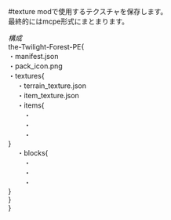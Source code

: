 #texture
modで使用するテクスチャを保存します。  
最終的にはmcpe形式にまとまります。  

*構成*  
the-Twilight-Forest-PE{  
 ・manifest.json  
 ・pack_icon.png  
 ・textures{  
　 ・terrain_texture.json  
　 ・item_texture.json  
　 ・items{  
　　 ・  
　　 ・  
　　 ・  
   }  
　 ・blocks{  
　　 ・  
　　 ・  
　　 ・  
   }  
  }  
}  
